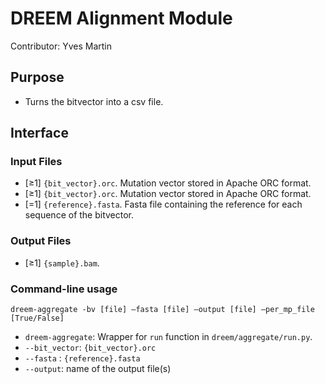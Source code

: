 # DREEM Alignment Module
Contributor: Yves Martin

## Purpose
- Turns the bitvector into a csv file.

## Interface

### Input Files
- [≥1] `{bit_vector}.orc`. Mutation vector stored in Apache ORC format.
- [≥1] `{bit_vector}.orc`. Mutation vector stored in Apache ORC format.
- [=1] `{reference}.fasta`. Fasta file containing the reference for each sequence of the bitvector. 

### Output Files
- [≥1] ```{sample}.bam```.

### Command-line usage

```dreem-aggregate -bv [file] —fasta [file] —output [file] —per_mp_file [True/False]```

- ```dreem-aggregate```: Wrapper for ```run``` function in ```dreem/aggregate/run.py```. 
- `--bit_vector`: `{bit_vector}.orc`
- `--fasta` : ```{reference}.fasta```
- `--output`: name of the output file(s)
